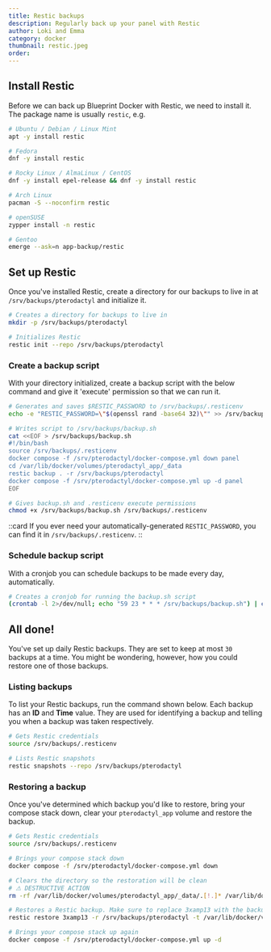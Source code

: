 ```yaml
---
title: Restic backups
description: Regularly back up your panel with Restic
author: Loki and Emma
category: docker
thumbnail: restic.jpeg
order:
---
```


## Install Restic

Before we can back up Blueprint Docker with Restic, we need to install it. The package name is usually `restic`, e.g.

```bash
# Ubuntu / Debian / Linux Mint
apt -y install restic

# Fedora
dnf -y install restic

# Rocky Linux / AlmaLinux / CentOS
dnf -y install epel-release && dnf -y install restic

# Arch Linux
pacman -S --noconfirm restic

# openSUSE
zypper install -n restic

# Gentoo
emerge --ask=n app-backup/restic
```

## Set up Restic

Once you've installed Restic, create a directory for our backups to live in at `/srv/backups/pterodactyl` and initialize it.

```bash
# Creates a directory for backups to live in
mkdir -p /srv/backups/pterodactyl

# Initializes Restic
restic init --repo /srv/backups/pterodactyl
```

### Create a backup script

With your directory initialized, create a backup script with the below command and give it 'execute' permission so that we can run it.

```bash
# Generates and saves $RESTIC_PASSWORD to /srv/backups/.resticenv
echo -e "RESTIC_PASSWORD=\"$(openssl rand -base64 32)\"" >> /srv/backups/.resticenv

# Writes script to /srv/backups/backup.sh
cat <<EOF > /srv/backups/backup.sh
#!/bin/bash
source /srv/backups/.resticenv
docker compose -f /srv/pterodactyl/docker-compose.yml down panel
cd /var/lib/docker/volumes/pterodactyl_app/_data
restic backup . -r /srv/backups/pterodactyl
docker compose -f /srv/pterodactyl/docker-compose.yml up -d panel
EOF

# Gives backup.sh and .resticenv execute permissions
chmod +x /srv/backups/backup.sh /srv/backups/.resticenv
```

::card
If you ever need your automatically-generated `RESTIC_PASSWORD`, you can find it in `/srv/backups/.resticenv`.
::

### Schedule backup script

With a cronjob you can schedule backups to be made every day, automatically.

```bash
# Creates a cronjob for running the backup.sh script
(crontab -l 2>/dev/null; echo "59 23 * * * /srv/backups/backup.sh") | crontab -
```

## All done!

You've set up daily Restic backups. They are set to keep at most `30` backups at a time. You might be wondering, however, how you could restore one of those backups.

### Listing backups

To list your Restic backups, run the command shown below. Each backup has an **ID** and **Time** value. They are used for identifying a backup and telling you when a backup was taken respectively.

```bash
# Gets Restic credentials
source /srv/backups/.resticenv

# Lists Restic snapshots
restic snapshots --repo /srv/backups/pterodactyl
```

### Restoring a backup

Once you've determined which backup you'd like to restore, bring your compose stack down, clear your `pterodactyl_app` volume and restore the backup.

```bash
# Gets Restic credentials
source /srv/backups/.resticenv

# Brings your compose stack down
docker compose -f /srv/pterodactyl/docker-compose.yml down

# Clears the directory so the restoration will be clean
# ⚠ DESTRUCTIVE ACTION
rm -rf /var/lib/docker/volumes/pterodactyl_app/_data/.[!.]* /var/lib/docker/volumes/pterodactyl_app/_data/*

# Restores a Restic backup. Make sure to replace 3xamp13 with the backup ID
restic restore 3xamp13 -r /srv/backups/pterodactyl -t /var/lib/docker/volumes/pterodactyl_app/_data

# Brings your compose stack up again
docker compose -f /srv/pterodactyl/docker-compose.yml up -d
```
